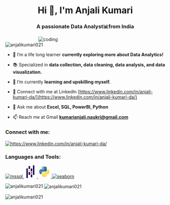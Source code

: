 <h1 align="center">Hi 👋, I'm Anjali Kumari</h1>
<h3 align="center">A passionate Data Analyst📊from India</h3>

<img align="right" alt="coding" width="400" src="https://mir-s3-cdn-cf.behance.net/project_modules/disp/601014116770475.6068beff4640a.gif">
  
<p align="left"> <img src="https://komarev.com/ghpvc/?username=anjalikumari021&label=Profile%20views&color=0e75b6&style=flat" alt="anjalikumari021" /> </p>

- 🔭 I’m a life long learner **currently exploring more about Data Analytics!**

- 📚 Specialized in **data collection, data cleaning, data analysis, and data visualization.**

- 🌱 I’m currently **learning and upskilling myself.**

- 🔗 Connect with me at LinkedIn [https://www.linkedin.com/in/anjali-kumari-da/](https://www.linkedin.com/in/anjali-kumari-da/)

- 💬 Ask me about **Excel, SQL, PowerBI, Python**

- 📫 Reach me at Gmail **kumarianjali.naukri@gmail.com**

<h3 align="left">Connect with me:</h3>
<p align="left">
<a href="https://linkedin.com/in/https://www.linkedin.com/in/anjali-kumari-da/" target="blank"><img align="center" src="https://raw.githubusercontent.com/rahuldkjain/github-profile-readme-generator/master/src/images/icons/Social/linked-in-alt.svg" alt="https://www.linkedin.com/in/anjali-kumari-da/" height="30" width="40" /></a>
</p>

<h3 align="left">Languages and Tools:</h3>
<p align="left"> <a href="https://www.microsoft.com/en-us/sql-server" target="_blank" rel="noreferrer"> <img src="https://www.svgrepo.com/show/303229/microsoft-sql-server-logo.svg" alt="mssql" width="40" height="40"/> </a> <a href="https://pandas.pydata.org/" target="_blank" rel="noreferrer"> <img src="https://raw.githubusercontent.com/devicons/devicon/2ae2a900d2f041da66e950e4d48052658d850630/icons/pandas/pandas-original.svg" alt="pandas" width="40" height="40"/> </a> <a href="https://www.python.org" target="_blank" rel="noreferrer"> <img src="https://raw.githubusercontent.com/devicons/devicon/master/icons/python/python-original.svg" alt="python" width="40" height="40"/> </a> <a href="https://seaborn.pydata.org/" target="_blank" rel="noreferrer"> <img src="https://seaborn.pydata.org/_images/logo-mark-lightbg.svg" alt="seaborn" width="40" height="40"/> </a> </p>

<p><img align="left" src="https://github-readme-stats.vercel.app/api/top-langs?username=anjalikumari021&show_icons=true&locale=en&layout=compact" alt="anjalikumari021" /></p>

<p>&nbsp;<img align="center" src="https://github-readme-stats.vercel.app/api?username=anjalikumari021&show_icons=true&locale=en" alt="anjalikumari021" /></p>

<p><img align="center" src="https://github-readme-streak-stats.herokuapp.com/?user=anjalikumari021&" alt="anjalikumari021" /></p>
